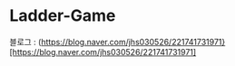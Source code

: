 # Ladder-Game

블로그 : (https://blog.naver.com/jhs030526/221741731971}[https://blog.naver.com/jhs030526/221741731971]
